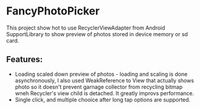 # FancyPhotoPicker
This project show hot to use RecyclerViewAdapter from Android SupportLibrary to show preview of photos stored in device memory or sd card.

## Features:
  - Loading scaled down preview of photos - loading and scaling is done asynchronously, I  also used WeakReference to View that actually shows photo
  so it doesn't prevent garnage collector from recycling bitmap wneh Recycler's view child is detached. It greatly improvs performance.
  - Single click, and multiple chooice after long tap options are supported.
